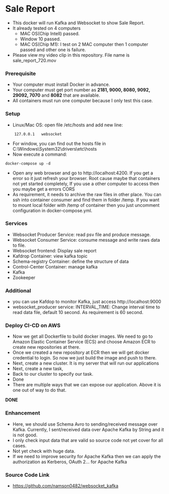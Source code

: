 # Sale Report

- This docker will run Kafka and Websocket to show Sale Report. 
- It already tested on 4 computers 
  + MAC OS(Chip Intell) passed.
  + Window 10 passed.
  + MAC OS(Chip M1): I test on 2 MAC computer then 1 computer passed and other one is failure.
- Please view my video clip in this repository. File name is sale_report_720.mov

### Prerequisite
- Your computer must install Docker in advance.
- Your computer must get port number as **2181, 9000, 8080, 9092, 29092, 7070** and **8082** that are available.
- All containers must run one computer because I only test this case.

### Setup
- Linux/Mac OS: open file /etc/hosts and add new line:
```
    127.0.0.1   websocket
```
- For window, you can find out the hosts file in C:\Windows\System32\drivers\etc\hosts
- Now execute a command:
```
docker-compose up -d
```
- Open any web browser and go to http://localhost:4200. If you get a error so it just refresh your browser. Root cause maybe that containers not yet started completely, If you use a other computer to access then you maybe get a errors CORS
- As requirement, it needs to archive the raw files in other place. You can ssh into container consumer and find them in folder /temp. If you want to mount local folder with /temp of container then you just uncomment configuration in docker-compose.yml.

### Services
- Websocket Producer Service: read psv file and produce message.
- Websocket Consumer Service: consume message and write raws data to file.
- Websocket frontend: Display sale report
- Kafdrop Container: view kafka topic
- Schema-registry Container: define the structure of data
- Control-Center Container: manage kafka
- Kafka
- Zookeeper

### Additional
- you can use Kafdop to monitor Kafka, just access http://localhost:9000
- websocket_producer service: INTERVAL_TIME: Change interval time to read data file, default 10 second. As requirement is 60 second. 

### Deploy CI-CD on AWS
- Now we get all Dockerfile to build docker images. We need to go to Amazon Elastic Container Service (ECS) and choose Amazon ECR to create new repositories at there.
- Once we created a new repository at ECR then we will get docker credential to login. So now we just build the image and push to there.
- Next, create a new cluster. It is my server that will run our applications
- Next, create a new task,
- Back to our cluster to specify our task.
- Done
- There are multiple ways that we can expose our application. Above it is one out of way to do that.

**DONE**

### Enhancement
- Here, we should use Schema Avro to sending/received message over Kafka. Currently, I sent/received data over Apache Kafka by String and it is not good. 
- I only check input data that are valid so source code not yet cover for all cases.
- Not yet check with huge data.
- If we need to improve security for Apache Kafka then we can apply the authorization as Kerberos, OAuth 2... for Apache Kafka

### Source Code Link
- https://github.com/namson0482/websocket_kafka
